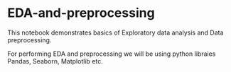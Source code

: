 # EDA-and-preprocessing

This notebook demonstrates basics of Exploratory data analysis and Data preprocessing.

For performing EDA and preprocessing we will be using python libraies Pandas, Seaborn, Matplotlib etc.  
